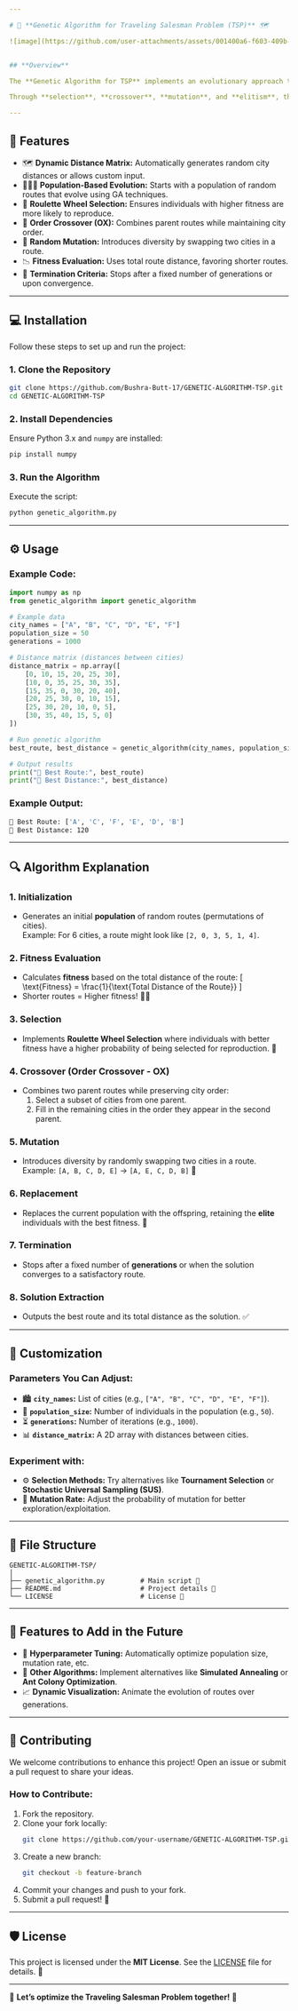 ```yaml
---

# 🚀 **Genetic Algorithm for Traveling Salesman Problem (TSP)** 🗺️

![image](https://github.com/user-attachments/assets/001400a6-f603-409b-9b7a-a2bf93198cbe)


## **Overview**

The **Genetic Algorithm for TSP** implements an evolutionary approach to solve the **Traveling Salesman Problem (TSP)**, a classic optimization challenge. The goal is to find the shortest route visiting all cities once and returning to the starting point. Given its **NP-hard** nature, exact methods become computationally expensive as the number of cities increases. The **Genetic Algorithm (GA)** provides an efficient heuristic to find near-optimal solutions by mimicking natural selection principles.

Through **selection**, **crossover**, **mutation**, and **elitism**, this project refines potential solutions across generations, yielding shorter and more efficient routes. 🧬

---
```


## 🌟 **Features**



- 🗺️ **Dynamic Distance Matrix:** Automatically generates random city distances or allows custom input.
- 🧑‍🤝‍🧑 **Population-Based Evolution:** Starts with a population of random routes that evolve using GA techniques.
- 🎯 **Roulette Wheel Selection:** Ensures individuals with higher fitness are more likely to reproduce.
- 🔗 **Order Crossover (OX):** Combines parent routes while maintaining city order.
- 🔄 **Random Mutation:** Introduces diversity by swapping two cities in a route.
- 📉 **Fitness Evaluation:** Uses total route distance, favoring shorter routes.
- 🏁 **Termination Criteria:** Stops after a fixed number of generations or upon convergence.

---

## 💻 **Installation**

Follow these steps to set up and run the project:

### 1. **Clone the Repository**
```bash
git clone https://github.com/Bushra-Butt-17/GENETIC-ALGORITHM-TSP.git
cd GENETIC-ALGORITHM-TSP
```

### 2. **Install Dependencies**
Ensure Python 3.x and `numpy` are installed:
```bash
pip install numpy
```

### 3. **Run the Algorithm**
Execute the script:
```bash
python genetic_algorithm.py
```

---

## ⚙️ **Usage**

### Example Code:

```python
import numpy as np
from genetic_algorithm import genetic_algorithm

# Example data
city_names = ["A", "B", "C", "D", "E", "F"]
population_size = 50
generations = 1000

# Distance matrix (distances between cities)
distance_matrix = np.array([
    [0, 10, 15, 20, 25, 30],
    [10, 0, 35, 25, 30, 35],
    [15, 35, 0, 30, 20, 40],
    [20, 25, 30, 0, 10, 15],
    [25, 30, 20, 10, 0, 5],
    [30, 35, 40, 15, 5, 0]
])

# Run genetic algorithm
best_route, best_distance = genetic_algorithm(city_names, population_size, generations, distance_matrix)

# Output results
print("🌟 Best Route:", best_route)
print("📏 Best Distance:", best_distance)
```

### Example Output:

```bash
🌟 Best Route: ['A', 'C', 'F', 'E', 'D', 'B']
📏 Best Distance: 120
```

---

## 🔍 **Algorithm Explanation**

### **1. Initialization**
- Generates an initial **population** of random routes (permutations of cities).  
  Example: For 6 cities, a route might look like `[2, 0, 3, 5, 1, 4]`.

### **2. Fitness Evaluation**
- Calculates **fitness** based on the total distance of the route:
  \[
  \text{Fitness} = \frac{1}{\text{Total Distance of the Route}}
  \]
- Shorter routes = Higher fitness! 🚴‍♀️

### **3. Selection**
- Implements **Roulette Wheel Selection** where individuals with better fitness have a higher probability of being selected for reproduction. 🎯

### **4. Crossover (Order Crossover - OX)**
- Combines two parent routes while preserving city order:
  1. Select a subset of cities from one parent.
  2. Fill in the remaining cities in the order they appear in the second parent.

### **5. Mutation**
- Introduces diversity by randomly swapping two cities in a route.  
  Example: `[A, B, C, D, E]` → `[A, E, C, D, B]` 🔄

### **6. Replacement**
- Replaces the current population with the offspring, retaining the **elite** individuals with the best fitness. 👑

### **7. Termination**
- Stops after a fixed number of **generations** or when the solution converges to a satisfactory route.

### **8. Solution Extraction**
- Outputs the best route and its total distance as the solution. ✅

---

## 🔧 **Customization**

### Parameters You Can Adjust:
- 🏙️ **`city_names`:** List of cities (e.g., `["A", "B", "C", "D", "E", "F"]`).
- 👥 **`population_size`:** Number of individuals in the population (e.g., `50`).
- ⏳ **`generations`:** Number of iterations (e.g., `1000`).
- 📊 **`distance_matrix`:** A 2D array with distances between cities.

### Experiment with:
- ⚙️ **Selection Methods:** Try alternatives like **Tournament Selection** or **Stochastic Universal Sampling (SUS)**.
- 🔄 **Mutation Rate:** Adjust the probability of mutation for better exploration/exploitation.

---

## 📂 **File Structure**

```
GENETIC-ALGORITHM-TSP/
│
├── genetic_algorithm.py         # Main script 🧬
├── README.md                    # Project details 📄
└── LICENSE                      # License 📝
```

---

## 🌟 **Features to Add in the Future**

- 🔧 **Hyperparameter Tuning:** Automatically optimize population size, mutation rate, etc.
- 🌲 **Other Algorithms:** Implement alternatives like **Simulated Annealing** or **Ant Colony Optimization**.
- 📈 **Dynamic Visualization:** Animate the evolution of routes over generations.

---

## 🤝 **Contributing**

We welcome contributions to enhance this project! Open an issue or submit a pull request to share your ideas.  

### How to Contribute:
1. Fork the repository.
2. Clone your fork locally:
   ```bash
   git clone https://github.com/your-username/GENETIC-ALGORITHM-TSP.git
   ```
3. Create a new branch:
   ```bash
   git checkout -b feature-branch
   ```
4. Commit your changes and push to your fork.
5. Submit a pull request! 🎉

---

## 🛡️ **License**
This project is licensed under the **MIT License**. See the [LICENSE](LICENSE) file for details. 📜

---

🌟 **Let’s optimize the Traveling Salesman Problem together!** 🌟

